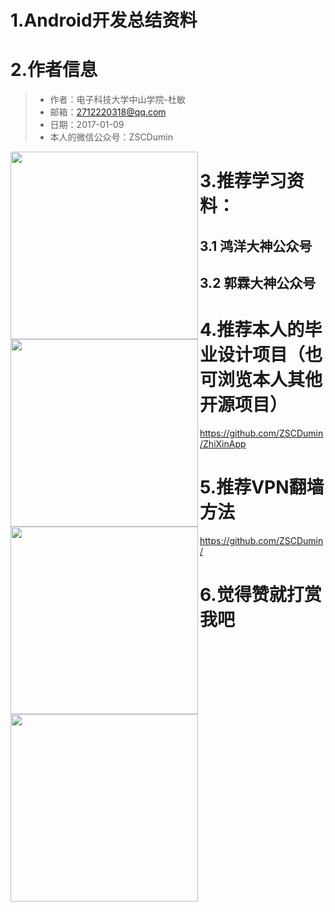 # 1.Android开发总结资料

# 2.作者信息
>+ 作者：电子科技大学中山学院-杜敏
>+ 邮箱：2712220318@qq.com
>+ 日期：2017-01-09
>+ 本人的微信公众号：ZSCDumin

<img align ='left' src='https://raw.githubusercontent.com/ZSCDumin/AndroidDevelopmentSummary/master/%E4%B8%A4%E4%BD%8DAndroid%E5%A4%A7%E7%A5%9E%E5%BE%AE%E4%BF%A1%E5%85%AC%E4%BC%97%E5%8F%B7/3.jpg' width=300 height=300 />

# 3.推荐学习资料：

## 3.1 鸿洋大神公众号

<img align ='left' src='https://raw.githubusercontent.com/ZSCDumin/AndroidDevelopmentSummary/master/%E4%B8%A4%E4%BD%8DAndroid%E5%A4%A7%E7%A5%9E%E5%BE%AE%E4%BF%A1%E5%85%AC%E4%BC%97%E5%8F%B7/1.jpg' width=300 height=300 />

## 3.2 郭霖大神公众号

<img align ='left' src='https://raw.githubusercontent.com/ZSCDumin/AndroidDevelopmentSummary/master/%E4%B8%A4%E4%BD%8DAndroid%E5%A4%A7%E7%A5%9E%E5%BE%AE%E4%BF%A1%E5%85%AC%E4%BC%97%E5%8F%B7/2.jpg' width=300 height=300 />

# 4.推荐本人的毕业设计项目（也可浏览本人其他开源项目）
https://github.com/ZSCDumin/ZhiXinApp

# 5.推荐VPN翻墙方法
https://github.com/ZSCDumin/

# 6.觉得赞就打赏我吧
<img align ='left' src='https://github.com/ZSCDumin/ZhiXinApp/raw/master/screenshoot/17.png' width=300 height=300 />
